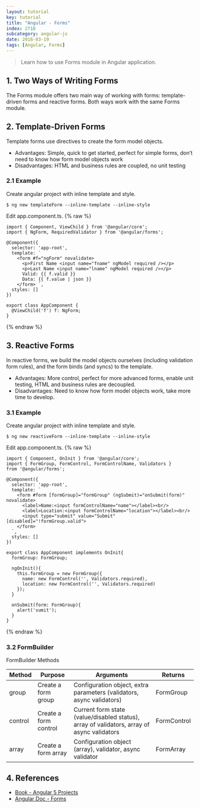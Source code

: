 ```yaml
---
layout: tutorial
key: tutorial
title: "Angular - Forms"
index: 2718
subcategory: angular-js
date: 2018-03-19
tags: [Angular, Forms]
---
```


> Learn how to use Forms module in Angular application.

## 1. Two Ways of Writing Forms
The Forms module offers two main way of working with forms: template-driven forms and reactive forms. Both ways work with the same Forms module.

## 2. Template-Driven Forms
Template forms use directives to create the form model objects.
* Advantages: Simple, quick to get started, perfect for simple forms, don’t need to know how form model objects work
* Disadvantages: HTML and business rules are coupled, no unit testing

### 2.1 Example
Create angular project with inline template and style.
```raw
$ ng new templateForm --inline-template --inline-style
```
Edit app.component.ts.
{% raw %}
```raw
import { Component, ViewChild } from '@angular/core';
import { NgForm, RequiredValidator } from '@angular/forms';

@Component({
  selector: 'app-root',
  template: `
    <form #f="ngForm" novalidate>
      <p>First Name <input name="fname" ngModel required /></p>
      <p>Last Name <input name="lname" ngModel required /></p>
      Valid: {{ f.valid }}
      Data: {{ f.value | json }}
    </form> `,
  styles: []
})

export class AppComponent {
  @ViewChild('f') f: NgForm;
}
```
{% endraw %}

## 3. Reactive Forms
In reactive forms, we build the model objects ourselves (including validation form rules), and the form binds (and syncs) to the template.
* Advantages: More control, perfect for more advanced forms, enable unit testing, HTML and business rules are decoupled.
* Disadvantages: Need to know how form model objects work, take more time to develop.

### 3.1 Example
Create angular project with inline template and style.
```raw
$ ng new reactiveForm --inline-template --inline-style
```
Edit app.component.ts.
{% raw %}
```raw
import { Component, OnInit } from '@angular/core';
import { FormGroup, FormControl, FormControlName, Validators }
from '@angular/forms';

@Component({
  selector: 'app-root',
  template: `
    <form #form [formGroup]="formGroup" (ngSubmit)="onSubmit(form)" novalidate>
      <label>Name:<input formControlName="name"></label><br/>
      <label>Location:<input formControlName="location"></label><br/>
      <input type="submit" value="Submit" [disabled]="!formGroup.valid">
    </form>
  `,
  styles: []
})

export class AppComponent implements OnInit{
  formGroup: FormGroup;

  ngOnInit(){
    this.formGroup = new FormGroup({
      name: new FormControl('', Validators.required),
      location: new FormControl('', Validators.required)
    });
  }

  onSubmit(form: FormGroup){
    alert('sumit');
  }
}
```
{% endraw %}

### 3.2 FormBuilder
FormBuilder Methods

 Method    | Purpose               | Arguments  | Returns
-----------|-----------------------|------------|--------------------------------------------------------
group      | Create a form group   | Configuration object, extra parameters (validators, async validators) | FormGroup
control    | Create a form control | Current form state (value/disabled status), array of validators, array of async validators | FormControl
array      | Create a form array   | Configuration object (array), validator, async validator | FormArray

## 4. References
* [Book - Angular 5 Projects](https://www.amazon.com/Angular-Projects-Learn-Single-Applications/dp/148423278X)
* [Angular Doc - Forms](https://angular.io/guide/forms)

